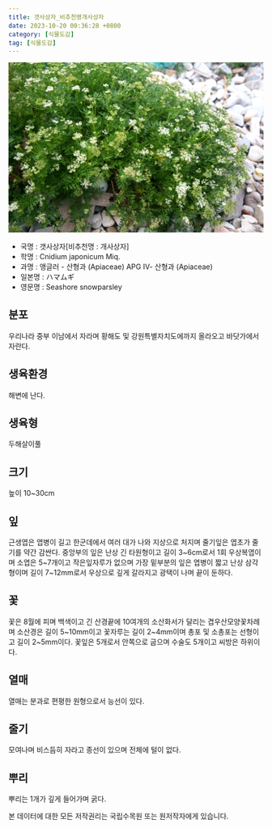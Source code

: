 ```yaml
---
title: 갯사상자_비추천명개사상자
date: 2023-10-20 00:36:28 +0800
category: [식물도감]
tag: [식물도감]
---
```




![갯사상자[비추천명 : 개사상자]](/assets/img/fileUpload/plants/basic/Umbelliferae/Cnidium/24402/6_th2.jpg)
- 국명 : 갯사상자[비추천명 : 개사상자]
- 학명 : Cnidium japonicum Miq.
- 과명 : 앵글러 - 산형과 (Apiaceae) APG Ⅳ- 산형과 (Apiaceae)
- 일본명 : ハマムギ
- 영문명 : Seashore snowparsley


## 분포
우리나라 중부 이남에서 자라며 황해도 및 강원특별자치도에까지 올라오고 바닷가에서 자란다.
## 생육환경
해변에 난다.
## 생육형
두해살이풀
## 크기
높이 10~30cm
## 잎
근생엽은 엽병이 길고 한군데에서 여러 대가 나와 지상으로 처지며 줄기잎은 엽초가 줄기를 약간 감싼다. 중앙부의 잎은 난상 긴 타원형이고 길이 3~6cm로서 1회 우상복엽이며 소엽은 5~7개이고 작은잎자루가 없으며 가장 밑부분의 잎은 엽병이 짧고 난상 삼각형이며 길이 7~12mm로서 우상으로 깊게 갈라지고 광택이 나며 끝이 둔하다.
## 꽃
꽃은 8월에 피며 백색이고 긴 산경끝에 10여개의 소산화서가 달리는 겹우산모양꽃차례며 소산경은 길이 5~10mm이고 꽃자루는 길이 2~4mm이며 총포 및 소총포는 선형이고 길이 2~5mm이다. 꽃잎은 5개로서 안쪽으로 굽으며 수술도 5개이고 씨방은 하위이다.
## 열매
열매는 분과로 편평한 원형으로서 능선이 있다.
## 줄기
모여나며 비스듬히 자라고 종선이 있으며 전체에 털이 없다.
## 뿌리
뿌리는 1개가 깊게 들어가며 굵다.






본 데이터에 대한 모든 저작권리는 국립수목원 또는 원저작자에게 있습니다.
